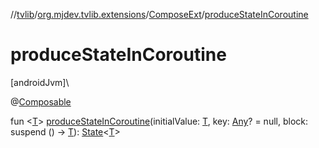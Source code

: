 //[tvlib](../../../index.md)/[org.mjdev.tvlib.extensions](../index.md)/[ComposeExt](index.md)/[produceStateInCoroutine](produce-state-in-coroutine.md)

# produceStateInCoroutine

[androidJvm]\

@[Composable](https://developer.android.com/reference/kotlin/androidx/compose/runtime/Composable.html)

fun &lt;[T](produce-state-in-coroutine.md)&gt; [produceStateInCoroutine](produce-state-in-coroutine.md)(initialValue: [T](produce-state-in-coroutine.md), key: [Any](https://kotlinlang.org/api/latest/jvm/stdlib/kotlin/-any/index.html)? = null, block: suspend () -&gt; [T](produce-state-in-coroutine.md)): [State](https://developer.android.com/reference/kotlin/androidx/compose/runtime/State.html)&lt;[T](produce-state-in-coroutine.md)&gt;
